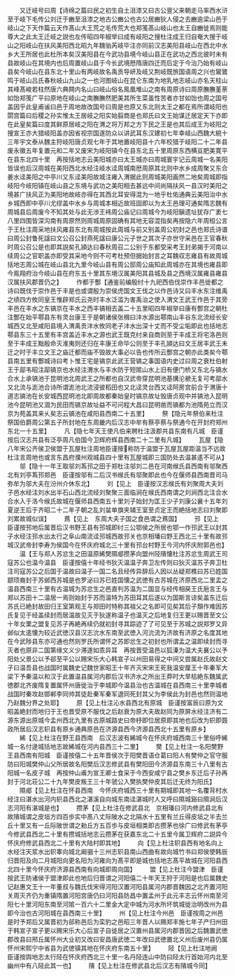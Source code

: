 <!-- { "loadSidebar": true } -->
　　又迁岐号曰周【诗绵之篇曰民之初生自土沮漆又曰古公亶父来朝走马率西水浒至于岐下毛传公刘迁于豳至沮漆之地古公豳公也古公居豳狄人侵之去豳逾梁山邑于岐山之下天作篇云天作髙山大王荒之毛传荒大也郑笺髙山岐山也太王自豳徙焉则能尊大之此太王迁岐之説也左传昭四年椒举曰成有岐阳之搜杜注成王归自奄大搜于岐山之阳岐山在扶风美阳西北昭九年魏骀芮岐毕注亦同前汉志美阳县岐山在西北中水乡大王所居也此杜所本矣汉美阳县在今武功县境今岐山县正在武功之西北彼时未有县故岐山在其境内也后周置岐山县于今长武境厯隋唐四迁而后定于今治乃始有岐山县矣今岐山在县东北十里山有两岐故名禹贡导岍及岐又荆岐既旅国语周之兴也鸑鷟鸣于岐山吕氏春秋岐山九山之一也河图岐山在昆仑东南为地乳地志岐山亦名天柱山其峰髙峻若柱然唐六典闗内名山曰岐山俗名鳯凰堆山之南有周原诗曰周原膴膴堇荼如饴郑笺广平曰原地在岐山之南膴膴然肥美其所生菜虽性苦者亦甘如饴也周之国号盖因乎此皇甫谧曰邑于周地故改国号曰周是也原又东北则太王之都在焉所谓岐阳也閟宫篇曰后稷之孙实惟太王居岐之阳实始翦商是也郑氏曰文王始谋迁居定天下亦即在此皇矣篇曰度其鲜原居岐之阳在渭之将万邦之方下民之王是也其后成王为岐阳之搜宣王亦大猎岐阳盖亦因省视宗国遂防众以讲武耳东汉建初七年幸岐山西魏大綂十三年宇文泰从魏主狩岐阳唐贞观七年于其地置岐阳县十六年校猎于岐阳二十二年县废永徽五年复置元和二年又废宋为岐阳镇今在县东北五十里周原东西横亘肥美寛平在县东北四十里　再按括地志云美阳城亦曰太王城亦曰周城寰宇记云周城一名美阳皆误也后汉周城在美阳西北水经注岐水迳周城南厯周原其北则中水乡成周聚又东合姜水迳美阳之中亭川又东迳美阳故城注雍入渭据此则周城美阳画然二地矣周城即指岐阳今岐阳镇在岐山县之东境与武功之美阳相去甚远中间尚隔扶风一县汉时美阳之境甚广扶风正为美阳地故岐亦得在其西北耳安得混为一地乎杜佑通典云美阳治中水乡城西即中亭川尤缪盖中水乡与周城本相近故班固即以为太王邑理可通矣隋志魏有周城县后周废今不知其处与此无渉王袆周公庙记曰周城今为岐阳鎭遗址犹存广袤七八里四围皆深沟南有周原然则周城周原固确有其地无容混指矣再按隐六年周桓公言于王杜注周采地扶风雍县东北有周城按此周城与前又别盖周公初封之邑也郑氏诗谱曰周公封鲁死諡曰文公召公封燕死諡曰康公元子世之其次子亦世守采邑在王官春秋时周公召公是也即其説矣孔頴达曰春秋周召二公别于东都受采考王封弟揭于河南以续周公之官职盖亦即受其采地今则不可考杜预但据始封言之耳魏収志雍县有故周城括地志周公城在岐山县北九里今岐山县有周公邸周公庙知此周城亦在其境也雍县即今鳯翔府治今岐山县在府东五十里其东境汉属美阳其县城及县之西境汉属雍县雍县汉属扶风郡晋仍之】
　　作都于酆【通鉴前编殷纣十九祀西伯伐崇作丰邑徙都之诗曰既伐于崇作邑于丰是也或谓殷为崇侯虎国文王伐之以作邑诗又曰丰水东注维禹之绩四方攸同皇王惟辟郑氏云尧时丰水泛滥为害禹治之使入渭文王武王作邑于其旁丰邑在丰水之东镐京在丰水之西丰镐相去盖二十五里昭四年椒举曰康有酆宫之朝杜注酆在始平鄠县东有灵台康王于是朝诸侯张楫曰沣水源出鄠南山丰谷东北流经长安城西又北至咸阳县境入渭禹贡沣水攸同老子沣水出深十丈而不受尘垢即此也括地志鄠县东三十五里有丰宫盖近丰水之源也武王既克纣来自商则至于丰成王将宅洛邑则至于丰成王黜殷命灭淮夷则还归在丰康王命毕公则至于丰孔頴达曰文王居丰武王未迁之时于丰立文王之庙迁都而庙不毁故大事必以告也传所云酆宫之朝亦此类矣今鄠县南五里有酆城诗曰考卜惟王宅是镐京此武王营镐之事国语内史过曰周之衰杜伯射王于鄗韦昭注鄗镐京也水经注渭水与丰水防于短隂山水上旧有便门桥又东北与镐水合水上承镐池于昆明池北周武王之所都也自汉武帝穿昆明池基搆沦褫无复可考鄗水又北流与滮池合诗所谓滮池北流浸彼稻田也又北迳灵台西又迳阿房宫前合于渭唐十道志镐池在长安城西昆明池北即周故都秦始皇时镐京故址毁唐贞观中并镐池入昆明池今昆明池又涸为民田而镐京故址益不可问程大昌曰昆明凿而镐都为池隋苑立而汉京为苑盖其来乆矣志云镐池在咸阳县西南二十五里】
　　祭【隐元年祭伯来杜注祭国伯爵周公第五子所封地在东周畿内后汉志中牟有蔡亭蔡与祭通今在开封府郑州东北一十五里】
　　凡【隐七年天王使凡伯来聘杜注汲郡共县东南有凡城　臣谨按后汉志共县有泛亭周凡伯国今卫辉府辉县西南二十二里有凡城】
　　瓦屋【隐八年宋公齐侯卫侯盟于瓦屋杜注周地臣谨按称防于温盟于瓦屋瓦屋距温当不远故杜注言周地也或言东昌府濮州观城县四十里有瓦屋城即三国防处去温甚逺不可从】
　　邬【隐十一年王取邬刘蒍邘之田于郑杜注邬刘二邑在河南缑氏县西南有邬聚西北有刘亭蒍邘郑邑　臣谨按邬有二后汉书缑氏有邬聚即此也今在偃师县西南晋司马弥牟为邬大夫在汾州介休东北】
　　刘【见上　臣谨按汉志缑氏有刘聚周大夫刘子邑水经注刘水出半石山西北流经刘聚聚三面临涧在缑氏西南谓之刘涧西北注合水合水入于洛今缑氏故城在偃师县西南五十里刘子始封为匡王少子刘康公襄十五年刘夏逆王后于齐昭二十二年子朝之乱刘蚠单旗夹辅王室至贞定王而絶括地志曰刘聚即刘累故城似误】
　　蔿【见上　东周大夫子国之食邑谓之蔿国】
　　邘【见上　臣谨按邘地后属晋后汉书野王县有邘城即纣三公鄂侯之所居也鄂一作邘武王以封其子水经注邘水出太行之阜山南流迳邘城西故邘关也京相璠曰野王西北三十里有故邘城汉武帝封李寿为侯国今在怀庆府城北三十里有邘台村野王今河内怀庆附郭邑也】
　　温【王与郑人苏忿生之田温原絺樊隰郕攒茅向盟州陉隤懐杜注苏忿生周武王司寇苏公也温今温县　臣谨按僖十年经书狄灭温温子奔卫左传则曰狄灭温苏子奔卫杜注司寇苏公之后国于温故曰温子一国二名且经传异辞后人因以丛疑郑樵曰苏已姓国颛顼裔封于苏邺西苏城是也罗泌曰苏已姓国懐之武徳有古苏城在济原西北二里孟之温县西南三十里有古温城为苏忿生之邑直判苏温为二国显与经传相戻王氏巵言王与郑以苏田十二温居一焉则始封于苏而温特为苏田耳其后遂以为国斯言谅矣盖东迁后苏氏已絶封故田归王室第观王与郑田时特称其祖父之名即可见矣其后子頽作难因苏氏复见于经盖续封而居温故见灭于狄遂称温子也温灭之后地复归王更以赐晋至文公十年女栗之盟复见苏子再絶再续仍就初封寻其踪迹了了可见至于苏城之説郑罗又异邺似太逺懐为较近武徳汉县汉志沇水东南至武徳入河沇流为济故有济原之名度其地在今武陟县东亦可通也然则罗氏所谓怀之苏即忿生之初封也所谓孟之温即续封而寻灭者也原非二国第缘文义少滞遂如乖异耳　再按晋受温邑以狐溱为温大夫襄公以予阳处父景公以予郤至平公以赐宋乐大心韩宣子以州田易得之中间又尝属赵氏故赵文子曰温吾县也战国时属魏史记魏世家昭王十年齐灭宋宋王死我温安厘王十年秦军大梁下予秦温以和汉于此置温县属河内郡后汉书济水之所出王莽时大旱枯絶东魏属武徳郡北齐废隋复置属怀州唐徙治于李城即今温县治也古温城在县西南三十里李城者战国时秦攻赵邯郸李同帅其徒赴秦军秦军退同死封其父为李侯此为封邑也然则温地乃赵魏分界之处耶】
　　原【见上杜注沁水县西北有原城　臣谨按富辰曰原为文昭盖絶封而地归于王也晋受原不服伐之后赵衰为原大夫故赵同为原屏水经注济有二源东源出原城今孟州西北九里有古原城路史曰帝杼即位居原即其地也后改为轵即聂政所居后汉志轵县有原乡通典原邑在济源县西今济源县西北十五里有原乡】
　　絺【见上杜注在野王县西南　后汉志波有絺城今在怀庆府城西南三十里俗呼絺城一名付逯城括地志故絺城在河内县西三十二里】
　　樊【见上杜注一名阳樊野王县西南有阳城　臣谨按僖二十五年晋侯次于阳樊晋语仓葛曰阳人有樊仲之官守服防曰阳城樊仲山父所居故名阳樊后汉志修武县有樊阳田今济源县东南三十八里有古阳城一名皮子城　再按仲山甫为宣王卿士食采于今西安咸宁县之樊乡东迁后子孙再封于河北荘公二十九年樊皮叛王三十年虢公入樊执樊仲皮其后迁无终为阳氏】
　　隰郕【见上杜注在怀县西南　今怀庆府城西三十里有期城即其地一名覆背村水经注曰湛水出河内轵县西北之湛溪自向城东南迳湛城时人又呼曰隰城谿曰隰涧后汉志河阳有湛城是也】
　　攒茅【见上杜注在修武县北　京相璠曰河内修武县北有故隤城谓之皮垣方四百歩实中髙八丈际陂水之北隔水十五里有兰丘得皮垣之半去兰丘十里又有一丘际陂世谓之勑丘方五百歩与皮垣相类即古攒茅也徐广曰修武有茅亭今修武县西北二十里有攒城括地志云攒茅在获嘉东北二十五里今属卫辉府二説异今怀庆府修武县西北二十里有大陆村即其地】
　　向【见上杜注轵县西有地名向上　水经注天浆水出轵睾向城北阚骃十三州志轵县南山西曲有故向城竹书曰郑侯使韩辰归晋阳及向二月城阳向更名阳为河雍向为髙平即是城也括地志髙平故城在河阳县西北四十里今怀庆府济源县西南有向城即周向国】
　　盟【见上杜注今盟津　臣谨按武王防诸侯于盟津即此也地后归晋谓之河阳僖二十年天王狩于河阳是也后属魏史记赵惠文王十一年董叔与魏氏伐宋得河阳汉置河阳县属河内郡晋魏因之北齐置河阳关周灭齐仍为重镇隋置河阳宫唐仍曰河阳县防昌中置孟州于此元丰志云怀州南至河阳七十里河阳东南至河隂一百六十二里金大定中城为河水所坏筑城徙治明改州为县即今治也古河阳城在县西南三十里】
　　州【见上杜注今州邑　臣谨按周之州邑是时予郑后又属晋初为郤称邑后为栾豹之邑昭三年晋人以赐郑丰施七年子产归州田于韩宣子宣子更以赐宋乐大心后宣子自徙居之汉置州县属河内郡晋因之后魏置武徳郡改县曰邢丘属怀州大业初又改曰安昌唐武徳二年改曰武徳置北义州后废州县仍属怀州宋熙宁中省县为武徳镇其地在怀庆府东南五十里】
　　陉【见上杜注地阙　臣谨按舆地志太行陉在怀庆府西北三十里一名丹陉连山中防曰陉太行首始河内北至幽州中有八陉此其一也】
　　隤【见上杜注在修武县北后汉志有隤城今同】
